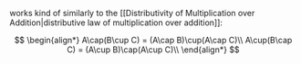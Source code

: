 works kind of similarly to the [[Distributivity of Multiplication over Addition|distributive law of multiplication over addition]]:

$$
\begin{align*} 
A\cap(B\cup C) = (A\cap B)\cup(A\cap C)\\
A\cup(B\cap C) = (A\cup B)\cap(A\cup C)\\
\end{align*}
$$
